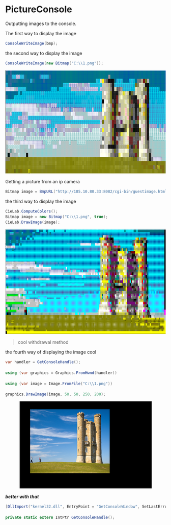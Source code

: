 # PictureConsole
Outputting images to the console.

The first way to display the image
```c#
ConsoleWriteImage(bmp);
```

the second way to display the image
```c#
ConsoleWriteImage(new Bitmap("C:\\1.png"));
```
<p align="center">
  <img src="https://github.com/Mika-dot/PictureConsole/blob/main/img/ConsoleWriteImage.PNG?raw=true" alt="ConsoleWriteImage"/>
</p>

Getting a picture from an ip camera
```c#
Bitmap image = BmpURL("http://185.10.80.33:8082/cgi-bin/guestimage.html");
```

the third way to display the image
```c#
CieLab.ComputeColors();
Bitmap image = new Bitmap("C:\\1.png", true);
CieLab.DrawImage(image);
```
<p align="center">
  <img src="https://github.com/Mika-dot/PictureConsole/blob/main/img/ComputeColors.PNG?raw=true" alt="ComputeColors"/>
</p>

>cool withdrawal method

the fourth way of displaying the image cool
```c#
var handler = GetConsoleHandle();

using (var graphics = Graphics.FromHwnd(handler))

using (var image = Image.FromFile("C:\\1.png"))

graphics.DrawImage(image, 50, 50, 250, 200);
```

<p align="center">
  <img src="https://github.com/Mika-dot/PictureConsole/blob/main/img/GetConsoleHandle.PNG?raw=true" alt="GetConsoleHandle"/>
</p>

***better with that***

```c#
[DllImport("kernel32.dll", EntryPoint = "GetConsoleWindow", SetLastError = true)]

private static extern IntPtr GetConsoleHandle();
```
